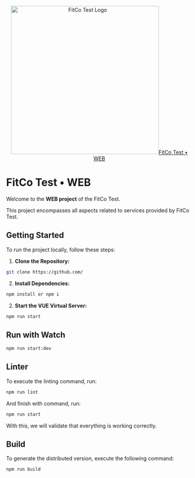 <p align="center">
  <a href="https://www.fitcolatam.com/" target="blank"><img src="https://play.google.com/store/apps/details?id=com.ionicframework.fitcoapp644044&hl=es_MX" width="400" alt="FitCo Test Logo" />FitCo Test &bull; WEB</a> 
</p>

# FitCo Test &bull; WEB

Welcome to the **WEB project** of the FitCo Test.

This project encompasses all aspects related to services provided by FitCo Test.

## Getting Started

To run the project locally, follow these steps:

1. **Clone the Repository:**

```sh
git clone https://github.com/
```

2. **Install Dependencies:**

```sh
npm install or npm i
```

2. **Start the VUE Virtual Server:**

```bash
npm run start
```

## Run with Watch
```bash
npm run start:dev
```

## Linter

To execute the linting command, run:

```bash
npm run lint
```

And finish with command, run: 
```bash
npm run start
```
With this, we will validate that everything is working correctly.

## Build
To generate the distributed version, execute the following command:

```bash
npm run build
```
